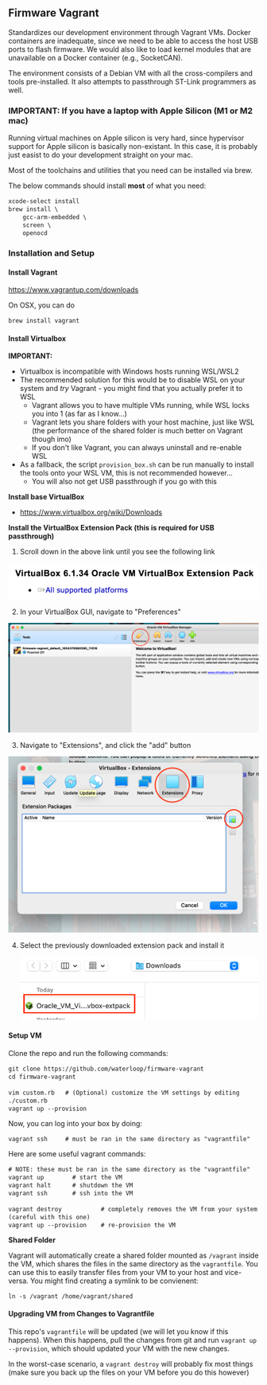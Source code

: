 ## Firmware Vagrant

Standardizes our development environment through Vagrant VMs. Docker containers are inadequate, since we need to be able to access the host USB ports to flash firmware. We would also like to load kernel modules that are unavailable on a Docker container (e.g., SocketCAN).

The environment consists of a Debian VM with all the cross-compilers and tools pre-installed. It also attempts to passthrough ST-Link programmers as well.

### IMPORTANT: If you have a laptop with Apple Silicon (M1 or M2 mac)

Running virtual machines on Apple silicon is very hard, since hypervisor support for Apple silicon
is basically non-existant. In this case, it is probably just easist to do your development straight on
your mac.

Most of the toolchains and utilities that you need can be installed via brew.

The below commands should install **most** of what you need:

```shell
xcode-select install
brew install \
    gcc-arm-embedded \
    screen \
    openocd
```

### Installation and Setup

#### Install Vagrant

https://www.vagrantup.com/downloads

On OSX, you can do

```shell
brew install vagrant
```

#### Install Virtualbox

**IMPORTANT:**

* Virtualbox is incompatible with Windows hosts running WSL/WSL2
* The recommended solution for this would be to disable WSL on your system and *try* Vagrant - you might find that you actually prefer it to WSL
  * Vagrant allows you to have multiple VMs running, while WSL locks you into 1 (as far as I know...)
  * Vagrant lets you share folders with your host machine, just like WSL (the performance of the shared folder is much better on Vagrant though imo)
  * If you don't like Vagrant, you can always uninstall and re-enable WSL
* As a fallback, the script `provision_box.sh` can be run manually to install the tools onto your WSL VM, this is not recommended however...
  * You will also not get USB passthrough if you go with this

**Install base VirtualBox**

* https://www.virtualbox.org/wiki/Downloads

**Install the VirtualBox Extension Pack (this is required for USB passthrough)**

1. Scroll down in the above link until you see the following link

![image-20220608002355853](./readme.assets/image-20220608002355853.png)

2. In your VirtualBox GUI, navigate to "Preferences"

![image-20220608002501720](./readme.assets/image-20220608002501720.png)

3. Navigate to "Extensions", and click the "add" button

![image-20220608002602941](./readme.assets/image-20220608002602941.png)

4. Select the previously downloaded extension pack and install it

   ![image-20220608002700463](./readme.assets/image-20220608002700463.png)



#### Setup VM

Clone the repo and run the following commands:

```shell
git clone https://github.com/waterloop/firmware-vagrant
cd firmware-vagrant

vim custom.rb   # (Optional) customize the VM settings by editing ./custom.rb
vagrant up --provision
```

Now, you can log into your box by doing:

```shell
vagrant ssh     # must be ran in the same directory as "vagrantfile"
```

Here are some useful vagrant commands:

```shell
# NOTE: these must be ran in the same directory as the "vagrantfile"
vagrant up        # start the VM
vagrant halt      # shutdown the VM
vagrant ssh       # ssh into the VM

vagrant destroy           # completely removes the VM from your system (careful with this one)
vagrant up --provision    # re-provision the VM
```

**Shared Folder**

Vagrant will automatically create a shared folder mounted as `/vagrant` inside the VM, which shares the files in the same directory as the `vagrantfile`.  You can use this to easily transfer files from your VM to your host and vice-versa. You might find creating a symlink to be convienent:

```shell
ln -s /vagrant /home/vagrant/shared
```

#### Upgrading VM from Changes to Vagrantfile

This repo's `vagrantfile` will be updated (we will let you know if this happens). When this happens, pull the changes from git and run `vagrant up --provision`, which should updated your VM with the new changes.

In the worst-case scenario, a `vagrant destroy` will probably fix most things (make sure you back up the files on your VM before you do this however)
